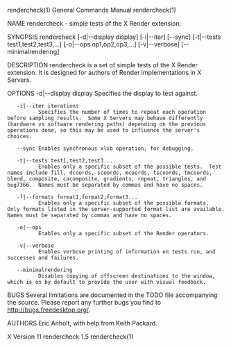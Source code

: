 rendercheck(1)                                                                                                                                  General Commands Manual                                                                                                                                  rendercheck(1)

NAME
       rendercheck - simple tests of the X Render extension.

SYNOPSIS
       rendercheck [-d|--display display] [-i|--iter] [--sync] [-t|--tests test1,test2,test3,...] [-o|--ops op1,op2,op3,...]
       [-v|--verbose] [--minimalrendering]

DESCRIPTION
       rendercheck is a set of simple tests of the X Render extension.  It is designed for authors of Render implementations in X Servers.

OPTIONS
       -d|--display display
              Specifies the display to test against.

       -i|--iter iterations
              Specifies the number of times to repeat each operation before sampling results.  Some X Servers may behave differently (hardware vs software rendering paths) depending on the previous operations done, so this may be used to influence the server's choices.

       --sync Enables synchronous xlib operation, for debugging.

       -t|--tests test1,test2,test3...
              Enables only a specific subset of the possible tests.  Test names include fill, dcoords, scoords, mcoords, tscoords, tmcoords, blend, composite, cacomposite, gradients, repeat, triangles, and bug7366.  Names must be separated by commas and have no spaces.

       -f|--formats format1,format2,format3...
              Enables only a specific subset of the possible formats.  Only formats listed in the server-supported format list are available.  Names must be separated by commas and have no spaces.

       -o|--ops
              Enables only a specific subset of the Render operators.

       -v|--verbose
              Enables verbose printing of information on tests run, and successes and failures.

       --minimalrendering
              Disables copying of offscreen destinations to the window, which is on by default to provide the user with visual feedback.

BUGS
       Several limitations are documented in the TODO file accompanying the source.  Please report any further bugs you find to http://bugs.freedesktop.org/.

AUTHORS
       Eric Anholt, with help from Keith Packard.

X Version 11                                                                                                                                        rendercheck 1.5                                                                                                                                      rendercheck(1)
